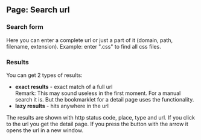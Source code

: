 ## Page: Search url

### Search form

Here you can enter a complete url or just a part of it (domain, path, filename, extension).
Example: enter ".css" to find all css files.

### Results

You can get 2 types of results: 

* **exact results** - exact match of a full url\
  Remark: This may sound useless in the first moment. For a manual search it is. But the bookmarklet for a detail page uses the functionality.
* **lazy results** - hits anywhere in the url
  
The results are shown with http status code, place, type and url. If you click to the url you get the detail page.
If you press the button with the arrow it opens the url in a new window.